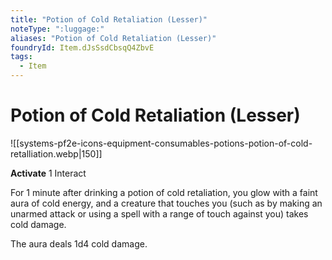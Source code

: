 ```yaml
---
title: "Potion of Cold Retaliation (Lesser)"
noteType: ":luggage:"
aliases: "Potion of Cold Retaliation (Lesser)"
foundryId: Item.dJsSsdCbsqQ4ZbvE
tags:
  - Item
---
```


# Potion of Cold Retaliation (Lesser)
![[systems-pf2e-icons-equipment-consumables-potions-potion-of-cold-retalliation.webp|150]]

**Activate** 1 Interact

For 1 minute after drinking a potion of cold retaliation, you glow with a faint aura of cold energy, and a creature that touches you (such as by making an unarmed attack or using a spell with a range of touch against you) takes cold damage.

The aura deals 1d4 cold damage.
